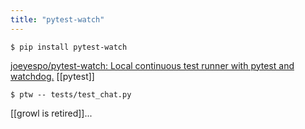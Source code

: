 ```yaml
---
title: "pytest-watch"
---
```


`$ pip install pytest-watch`

[joeyespo/pytest-watch: Local continuous test runner with pytest and watchdog.](https://github.com/joeyespo/pytest-watch)
[[pytest]]

`$ ptw -- tests/test_chat.py`

[[growl is retired]]...
